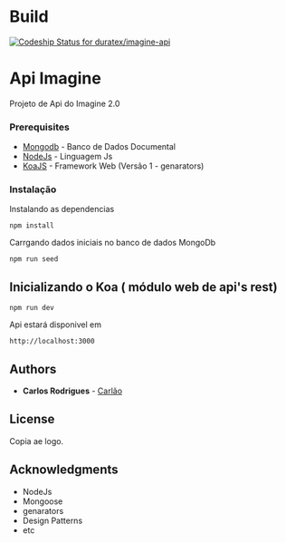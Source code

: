 # Build 

[ ![Codeship Status for duratex/imagine-api](https://app.codeship.com/projects/06ed90e0-59e7-0135-ec1c-6a965d097a57/status?branch=master)](https://app.codeship.com/projects/237036)

# Api Imagine

Projeto de Api do Imagine 2.0

### Prerequisites

* [Mongodb](https://www.mongodb.com/) - Banco de Dados Documental
* [NodeJs](https://nodejs.org/) - Linguagem Js
* [KoaJS](http://koajs.com/) - Framework Web (Versão 1 - genarators)

### Instalação

Instalando as dependencias
```
npm install
```

Carrgando dados iniciais no banco de dados MongoDb
```
npm run seed
```

## Inicializando o Koa ( módulo web de api's rest)

```
npm run dev
```


Api estará disponivel em 

```
http://localhost:3000
```

## Authors

* **Carlos Rodrigues** - [Carlão](https://github.com/carlosrodriguesjunior)

## License

Copia ae logo.

## Acknowledgments

* NodeJs
* Mongoose
* genarators
* Design Patterns
* etc